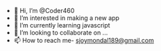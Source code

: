 - 👋 Hi, I’m @Coder460
- 👀 I’m interested in making a new app
- 🌱 I’m currently learning javascript
- 💞️ I’m looking to collaborate on ...
- 📫 How to reach me- sjoymondal189@gmail.com

<!---
Coder460/Coder460 is a ✨ special ✨ repository because its `README.md` (this file) appears on your GitHub profile.
You can click the Preview link to take a look at your changes.
--->
